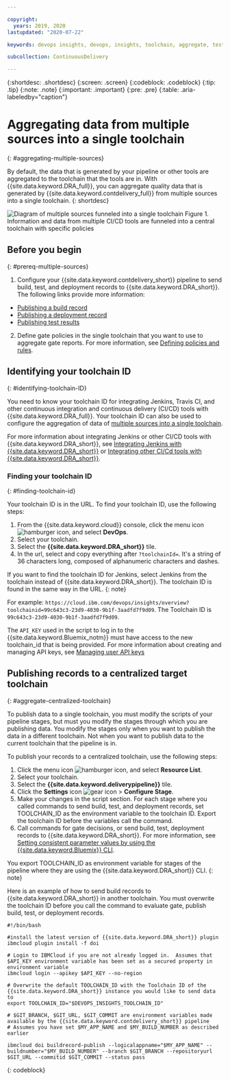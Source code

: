 ```yaml
---

copyright:
  years: 2019, 2020
lastupdated: "2020-07-22"

keywords: devops insights, devops, insights, toolchain, aggregate, test, tests, gate, gate failing, app

subcollection: ContinuousDelivery

---
```


{:shortdesc: .shortdesc}
{:screen: .screen}
{:codeblock: .codeblock}
{:tip: .tip}
{:note: .note}
{:important: .important}
{:pre: .pre}
{:table: .aria-labeledby="caption"}

# Aggregating data from multiple sources into a single toolchain
{: #aggregating-multiple-sources}

By default, the data that is generated by your pipeline or other tools are aggregated to the toolchain that the tools are in. With {{site.data.keyword.DRA_full}}, you can aggregate quality data that is generated by {{site.data.keyword.contdelivery_full}} from multiple sources into a single toolchain. 
{: shortdesc}

![Diagram of multiple sources funneled into a single toolchain](images/toolchain_diagram_fed_data.png "Multiple sources into one toolchain") Figure 1. Information and data from multiple CI/CD tools are funneled into a central toolchain with specific policies


## Before you begin
{: #prereq-multiple-sources}

1. Configure your {{site.data.keyword.contdelivery_short}} pipeline to send build, test, and deployment records to {{site.data.keyword.DRA_short}}. The following links provide more information:

  * [Publishing a build record](/docs/ContinuousDelivery?topic=ContinuousDelivery-publish-build-cli)
  * [Publishing a deployment record](/docs/ContinuousDelivery?topic=ContinuousDelivery-publish-deploy-cli)
  * [Publishing test results](/docs/ContinuousDelivery?topic=ContinuousDelivery-publish-test-cli)

2. Define gate policies in the single toolchain that you want to use to aggregate gate reports. For more information, see [Defining policies and rules](/docs/ContinuousDelivery?topic=ContinuousDelivery-defining-policies-rules).


## Identifying your toolchain ID
{: #identifying-toolchain-ID}

You need to know your toolchain ID for integrating Jenkins, Travis CI, and other continuous integration and continuous delivery (CI/CD) tools with {{site.data.keyword.DRA_full}}. Your toolchain ID can also be used to configure the aggregation of data of [multiple sources into a single toolchain](/docs/ContinuousDelivery?topic=ContinuousDelivery-aggregating-multiple-sources). 

For more information about integrating Jenkins or other CI/CD tools with {{site.data.keyword.DRA_short}}, see [Integrating Jenkins with {{site.data.keyword.DRA_short}}](/docs/services/ContinuousDelivery?topic=ContinuousDelivery-publish-build-jenkins) or [Integrating other CI/Cd tools with {{site.data.keyword.DRA_short}}](/docs/ContinuousDelivery?topic=ContinuousDelivery-setting-values-cicd).  

### Finding your toolchain ID
{: #finding-toolchain-id}

Your toolchain ID is in the URL. To find your toolchain ID, use the following steps:

1. From the {{site.data.keyword.cloud}} console, click the menu icon ![hamburger icon](images/icon_hamburger.svg), and select **DevOps**.
2. Select your toolchain. 
3. Select the **{{site.data.keyword.DRA_short}}** tile. 
4. In the url, select and copy everything after `?toolchainId=`. It's a string of 36 characters long, composed of alphanumeric characters and dashes. 

If you want to find the toolchain ID for Jenkins, select Jenkins from the toolchain instead of {{site.data.keyword.DRA_short}}. The toolchain ID is found in the same way in the URL. 
{: note} 

For example: `https://cloud.ibm.com/devops/insights/overview?toolchainid=99c643c3-23d9-4030-9b1f-3aadfd7f9d09`. The Toolchain ID is `99c643c3-23d9-4030-9b1f-3aadfd7f9d09`. 

The `API_KEY` used in the script to log in to the {{site.data.keyword.Bluemix_notm}} must have access to the new toolchain_id that is being provided. For more information about creating and managing API keys, see [Managing user API keys](/docs/services/account?topic=account-userapikey)  


## Publishing records to a centralized target toolchain
{: #aggregate-centralized-toolchain}

To publish data to a single toolchain, you must modify the scripts of your pipeline stages, but must you modify the stages through which you are publishing data. You modify the stages only when you want to publish the data in a different toolchain. Not when you want to publish data to the current toolchain that the pipeline is in. 

To publish your records to a centralized toolchain, use the following steps:

1. Click the menu icon ![hamburger icon](images/icon_hamburger.svg), and select **Resource List**.
2. Select your toolchain.
3. Select the **{{site.data.keyword.deliverypipeline}}** tile. 
4. Click the **Settings** icon ![gear icon](images/settings.svg) > **Configure Stage**. 
5. Make your changes in the script section. For each stage where you called commands to send build, test, and deployment records, set TOOLCHAIN_ID as the environment variable to the toolchain ID. Export the toolchain ID before the variables call the command. 
6. Call commands for gate decisions, or send build, test, deployment records to {{site.data.keyword.DRA_short}}. For more information, see [Setting consistent parameter values by using the {{site.data.keyword.Bluemix}} CLI](/docs/ContinuousDelivery?topic=ContinuousDelivery-setting-values-cli).  

You export TOOLCHAIN_ID as environment variable for stages of the pipeline where they are using the {{site.data.keyword.DRA_short}} CLI.
{: note}

Here is an example of how to send build records to {{site.data.keyword.DRA_short}} in another toolchain. You must overwrite the toolchain ID before you call the command to evaluate gate, publish build, test, or deployment records. 
```
#!/bin/bash

#install the latest version of {{site.data.keyword.DRA_short}} plugin
ibmcloud plugin install -f doi

# Login to IBMCloud if you are not already logged in.  Assumes that $API_KEY environment variable has been set as a secured property in environment variable
ibmcloud login --apikey $API_KEY --no-region

# Overwrite the default TOOLCHAIN_ID with the Toolchain ID of the {{site.data.keyword.DRA_short}} instance you would like to send data to
export TOOLCHAIN_ID="$DEVOPS_INSIGHTS_TOOLCHAIN_ID"

# $GIT_BRANCH, $GIT_URL, $GIT_COMMIT are environment variables made available by the {{site.data.keyword.contdelivery_short}} pipeline
# Assumes you have set $MY_APP_NAME and $MY_BUILD_NUMBER as described earlier

ibmcloud doi buildrecord-publish --logicalappname="$MY_APP_NAME" --buildnumber="$MY_BUILD_NUMBER" --branch $GIT_BRANCH --repositoryurl $GIT_URL --commitid $GIT_COMMIT --status pass
```
{: codeblock}
